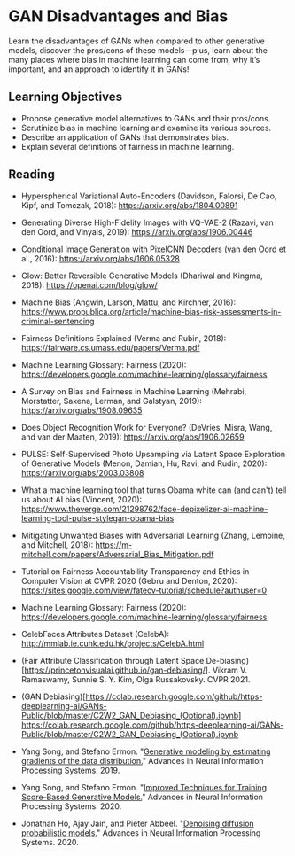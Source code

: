 # GAN Disadvantages and Bias

Learn the disadvantages of GANs when compared to other generative models, discover the pros/cons of these models—plus, learn about the many places where bias in machine learning can come from, why it’s important, and an approach to identify it in GANs!

## Learning Objectives

- Propose generative model alternatives to GANs and their pros/cons.
- Scrutinize bias in machine learning and examine its various sources.
- Describe an application of GANs that demonstrates bias.
- Explain several definitions of fairness in machine learning.


## Reading

* Hyperspherical Variational Auto-Encoders (Davidson, Falorsi, De Cao, Kipf, and Tomczak, 2018): https://arxiv.org/abs/1804.00891

* Generating Diverse High-Fidelity Images with VQ-VAE-2 (Razavi, van den Oord, and Vinyals, 2019): https://arxiv.org/abs/1906.00446

* Conditional Image Generation with PixelCNN Decoders (van den Oord et al., 2016): https://arxiv.org/abs/1606.05328

* Glow: Better Reversible Generative Models (Dhariwal and Kingma, 2018): https://openai.com/blog/glow/

* Machine Bias (Angwin, Larson, Mattu, and Kirchner, 2016): https://www.propublica.org/article/machine-bias-risk-assessments-in-criminal-sentencing

* Fairness Definitions Explained (Verma and Rubin, 2018): https://fairware.cs.umass.edu/papers/Verma.pdf

* Machine Learning Glossary: Fairness (2020): https://developers.google.com/machine-learning/glossary/fairness

* A Survey on Bias and Fairness in Machine Learning (Mehrabi, Morstatter, Saxena, Lerman, and Galstyan, 2019): https://arxiv.org/abs/1908.09635

* Does Object Recognition Work for Everyone? (DeVries, Misra, Wang, and van der Maaten, 2019): https://arxiv.org/abs/1906.02659

* PULSE: Self-Supervised Photo Upsampling via Latent Space Exploration of Generative Models (Menon, Damian, Hu, Ravi, and Rudin, 2020): https://arxiv.org/abs/2003.03808

* What a machine learning tool that turns Obama white can (and can't) tell us about AI bias (Vincent, 2020): https://www.theverge.com/21298762/face-depixelizer-ai-machine-learning-tool-pulse-stylegan-obama-bias


* Mitigating Unwanted Biases with Adversarial Learning (Zhang, Lemoine, and Mitchell, 2018): https://m-mitchell.com/papers/Adversarial_Bias_Mitigation.pdf

* Tutorial on Fairness Accountability Transparency and Ethics in Computer Vision at CVPR 2020 (Gebru and Denton, 2020): https://sites.google.com/view/fatecv-tutorial/schedule?authuser=0

* Machine Learning Glossary: Fairness (2020): https://developers.google.com/machine-learning/glossary/fairness

* CelebFaces Attributes Dataset (CelebA): http://mmlab.ie.cuhk.edu.hk/projects/CelebA.html

* (Fair Attribute Classification through Latent Space De-biasing)[https://princetonvisualai.github.io/gan-debiasing/]. Vikram V. Ramaswamy, Sunnie S. Y. Kim, Olga Russakovsky. CVPR 2021.

* (GAN Debiasing)[https://colab.research.google.com/github/https-deeplearning-ai/GANs-Public/blob/master/C2W2_GAN_Debiasing_(Optional).ipynb] https://colab.research.google.com/github/https-deeplearning-ai/GANs-Public/blob/master/C2W2_GAN_Debiasing_(Optional).ipynb

* Yang Song, and Stefano Ermon. "[Generative modeling by estimating gradients of the data distribution.](https://arxiv.org/pdf/1907.05600.pdf)" Advances in Neural Information Processing Systems. 2019.

*    Yang Song, and Stefano Ermon. "[Improved Techniques for Training Score-Based Generative Models.](https://arxiv.org/pdf/2006.09011.pdf)" Advances in Neural Information Processing Systems. 2020.

* Jonathan Ho, Ajay Jain, and Pieter Abbeel. "[Denoising diffusion probabilistic models.](https://arxiv.org/pdf/2006.11239.pdf)" Advances in Neural Information Processing Systems. 2020.



